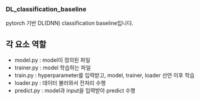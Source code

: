 ### DL_classification_baseline

pytorch 기반 DL(DNN) classification baseline입니다.

## 각 요소 역할
- model.py : model이 정의된 파일
- trainer.py : model 학습하는 파일
- train.py : hyperparameter를 입력받고, model, trainer, loader 선언 이후 학습
- loader.py : 데이터 불러와서 전처리 수행
- predict.py : model과 input을 입력받아 predict 수행

